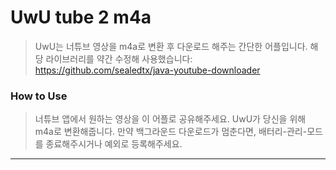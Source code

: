 # __UwU tube 2 m4a__
> UwU는 너튜브 영상을 m4a로 변환 후 다운로드 해주는 간단한 어플입니다.
> 해당 라이브러리를 약간 수정해 사용했습니다: https://github.com/sealedtx/java-youtube-downloader

### __How to Use__
> 너튜브 앱에서 원하는 영상을 이 어플로 공유해주세요.
> UwU가 당신을 위해 m4a로 변환해줍니다.
> 만약 백그라운드 다운로드가 멈춘다면,
> 배터리-관리-모드를 종료해주시거나 예외로 등록해주세요.

-----------------
